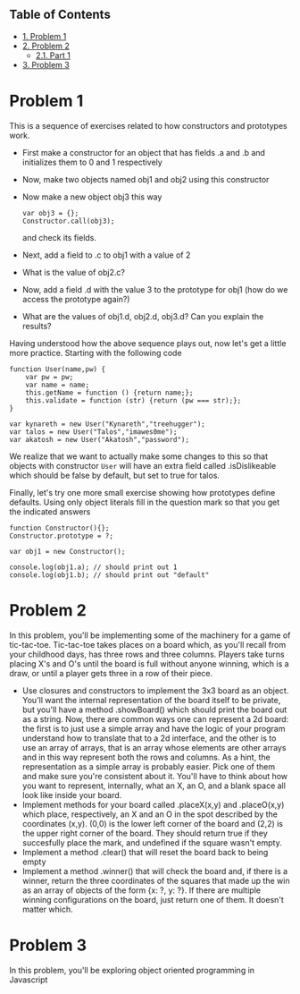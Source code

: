 <div id="table-of-contents">
<h2>Table of Contents</h2>
<div id="text-table-of-contents">
<ul>
<li><a href="#sec-1">1. Problem 1</a></li>
<li><a href="#sec-2">2. Problem 2</a>
<ul>
<li><a href="#sec-2-1">2.1. Part 1</a></li>
</ul>
</li>
<li><a href="#sec-3">3. Problem 3</a></li>
</ul>
</div>
</div>

# Problem 1

This is a sequence of exercises related to how constructors and prototypes work.
-   First make a constructor for an object that has fields .a and .b and initializes them to 0 and 1 respectively
-   Now, make two objects named obj1 and obj2 using this constructor
-   Now make a new object obj3 this way
    
        var obj3 = {};
        Constructor.call(obj3);
    
    and check its fields.
-   Next, add a field to .c to obj1 with a value of 2
-   What is the value of obj2.c?
-   Now, add a field .d with the value 3 to the prototype for obj1 (how do we access the prototype again?)
-   What are the values of obj1.d, obj2.d, obj3.d? Can you explain the results?

Having understood how the above sequence plays out, now let's get a little more practice. Starting with the following code

    function User(name,pw) {
        var pw = pw;
        var name = name;
        this.getName = function () {return name;};
        this.validate = function (str) {return (pw === str);};
    }
    
    var kynareth = new User("Kynareth","treehugger");
    var talos = new User("Talos","imawes0me");
    var akatosh = new User("Akatosh","password");

We realize that we want to actually make some changes to this so that objects with constructor `User` will have an extra field called .isDislikeable which should be false by default, but set to true for talos.

Finally, let's try one more small exercise showing how prototypes define defaults. Using only object literals fill in the question mark so that you get the indicated answers

    function Constructor(){};
    Constructor.prototype = ?;
    
    var obj1 = new Constructor();
    
    console.log(obj1.a); // should print out 1
    console.log(obj1.b); // should print out "default"

# Problem 2

In this problem, you'll be implementing some of the machinery for a game of tic-tac-toe. Tic-tac-toe takes places on a board which, as you'll recall from your childhood days, has three rows and three columns. Players take turns placing X's and O's until the board is full without anyone winning, which is a draw, or until a player gets three in a row of their piece.
-   Use closures and constructors to implement the 3x3 board as an object. You'll want the internal representation of the board itself to be private, but you'll have a method .showBoard() which should print the board out as a string. Now, there are common ways one can represent a 2d board: the first is to just use a simple array and have the logic of your program understand how to translate that to a 2d interface, and the other is to use an array of arrays, that is an array whose elements are other arrays and in this way represent both the rows and columns. As a hint, the representation as a simple array is probably easier. Pick one of them and make sure you're consistent about it. You'll have to think about how you want to represent, internally, what an X, an O, and a blank space all look like inside your board.
-   Implement methods for your board called .placeX(x,y) and .placeO(x,y) which place, respectively, an X and an O in the spot described by the coordinates (x,y). (0,0) is the lower left corner of the board and (2,2) is the upper right corner of the board. They should return true if they succesfully place the mark, and undefined if the square wasn't empty.
-   Implement a method .clear() that will reset the board back to being empty
-   Implement a method .winner() that will check the board and, if there is a winner, return the three coordinates of the squares that made up the win as an array of objects of the form {x: ?, y: ?}. If there are multiple winning configurations on the board, just return one of them. It doesn't matter which.

# Problem 3

In this problem, you'll be exploring object oriented programming in Javascript
